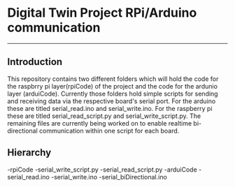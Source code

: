 # Digital Twin Project RPi/Arduino communication
---
## Introduction
This repository contains two different folders which will hold the code for the raspbrry pi layer(rpiCode) of the project and the code for the ardunio layer (arduiCode). Currently those folders hold simple scripts for sending and receiving data via the respective board's serial port. For the arduino these are titled serial_read.ino and serial_write.ino. For the raspberry pi these are titled serial_read_script.py and serial_write_script.py. The remaining files are currently being worked on to enable realtime bi-directional communication within one script for each board.

## Hierarchy
 -rpiCode
    -serial_write_script.py
    -serial_read_script.py
 -arduiCode
    -serial_read.ino
    -serial_write.ino
    -serial_biDirectional.ino

